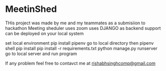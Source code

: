 # MeetinShed


THis project was made by me and my teammates as a submisiion to hackathon 
  Meeting sheduler uses zoom
  uses DJANGO as backend support 
  can be deployed on your local system
  
  
  set local environment
  pip install pipenv
  go to local directory then
  pipenv shell
  pip install 
  pip install -r requirements.txt
  python manage.py runserver
  go to local server and run program
  
  If any problem feel free to contavct me at rishabhsinghcomp@gmail.com
